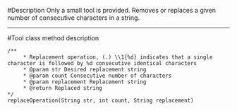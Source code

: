 
#Description
  Only a small tool is provided. Removes or replaces a given number of consecutive characters in a string.
__________________________________________________________________

#Tool class method description
```
/**
     * Replacement operation, (.) \\1{%d} indicates that a single character is followed by %d consecutive identical characters
     * @param str Desired replacement string
     * @param count Consecutive number of characters
     * @param replacement Replacement string
     * @return Replaced string
*/
replaceOperation(String str, int count, String replacement)
```
